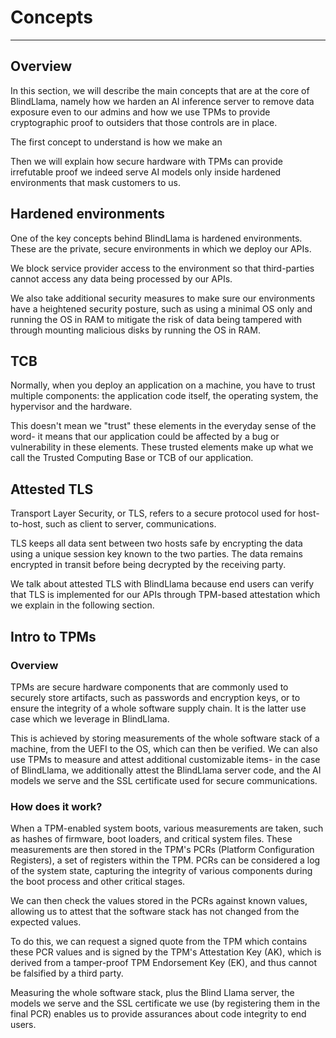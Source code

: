 # Concepts
________________________________________________________

## Overview

In this section, we will describe the main concepts that are at the core of BlindLlama, namely how we harden an AI inference server to remove data exposure even to our admins and how we use TPMs to provide cryptographic proof to outsiders that those controls are in place.

The first concept to understand is how we make an 

Then we will explain how secure hardware with TPMs can provide irrefutable proof we indeed serve AI models only inside hardened environments that mask customers to us.

## Hardened environments

One of the key concepts behind BlindLlama is hardened environments. These are the private, secure environments in which we deploy our APIs.

We block service provider access to the environment so that third-parties cannot access any data being processed by our APIs.

We also take additional security measures to make sure our environments have a heightened security posture, such as using a minimal OS only and running the OS in RAM to mitigate the risk of data being tampered with through mounting malicious disks by running the OS in RAM.

## TCB

Normally, when you deploy an application on a machine, you have to trust multiple components: the application code itself, the operating system, the hypervisor and the hardware.

This doesn't mean we "trust" these elements in the everyday sense of the word- it means that our application could be affected by a bug or vulnerability in these elements. These trusted elements make up what we call the Trusted Computing Base or TCB of our application.

## Attested TLS

Transport Layer Security, or TLS, refers to a secure protocol used for host-to-host, such as client to server, communications.

TLS keeps all data sent between two hosts safe by encrypting the data using a unique session key known to the two parties. The data remains encrypted in transit before being decrypted by the receiving party.

We talk about attested TLS with BlindLlama because end users can verify that TLS is implemented for our APIs through TPM-based attestation which we explain in the following section.

## Intro to TPMs

### Overview

TPMs are secure hardware components that are commonly used to securely store artifacts, such as passwords and encryption keys, or to ensure the integrity of a whole software supply chain. It is the latter use case which we leverage in BlindLlama.

This is achieved by storing measurements of the whole software stack of a machine, from the UEFI to the OS, which can then be verified. We can also use TPMs to measure and attest additional customizable items- in the case of BlindLlama, we additionally attest the BlindLlama server code, and the AI models we serve and the SSL certificate used for secure communications.

### How does it work?

When a TPM-enabled system boots, various measurements are taken, such as hashes of firmware, boot loaders, and critical system files. These measurements are then stored in the TPM's PCRs (Platform Configuration Registers), a set of registers within the TPM. PCRs can be considered a log of the system state, capturing the integrity of various components during the boot process and other critical stages.

We can then check the values stored in the PCRs against known values, allowing us to attest that the software stack has not changed from the expected values.

To do this, we can request a signed quote from the TPM which contains these PCR values and is signed by the TPM's Attestation Key (AK), which is derived from a tamper-proof TPM Endorsement Key (EK), and thus cannot be falsified by a third party.

Measuring the whole software stack, plus the Blind Llama server, the models we serve and the SSL certificate we use (by registering them in the final PCR) enables us to provide assurances about code integrity to end users.